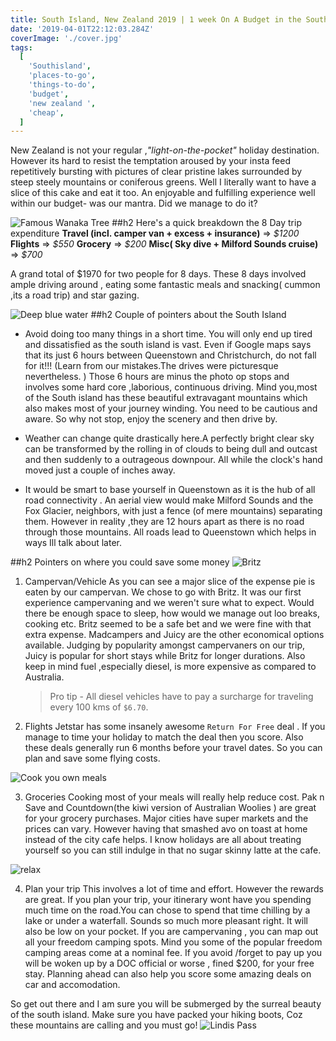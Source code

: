 ```yaml
---
title: South Island, New Zealand 2019 | 1 week On A Budget in the South Island, NZ
date: '2019-04-01T22:12:03.284Z'
coverImage: './cover.jpg'
tags:
  [
    'Southisland',
    'places-to-go',
    'things-to-do',
    'budget',
    'new zealand ',
    'cheap',
  ]
---
```


New Zealand is not your regular ,_"light-on-the-pocket"_ holiday destination. However its hard to resist the temptation aroused by your insta feed repetitively bursting with pictures of clear pristine lakes surrounded by steep steely mountains or coniferous greens. Well I literally want to have a slice of this cake and eat it too. An enjoyable and fulfilling experience well within our budget- was our mantra. Did we manage to do it?

![Famous Wanaka Tree](./thatwanakatree.jpg)
##h2 Here's a quick breakdown the 8 Day trip expenditure
**Travel (incl. camper van + excess + insurance)** => _\$1200_
**Flights** => _\$550_
**Grocery** => _\$200_
**Misc( Sky dive + Milford Sounds cruise)** => _\$700_

A grand total of \$1970 for two people for 8 days. These 8 days involved ample driving around , eating some fantastic meals and snacking( cummon ,its a road trip) and star gazing.

![Deep blue water](./danny-washing.jpg)
##h2 Couple of pointers about the South Island

- Avoid doing too many things in a short time. You will only end up tired and dissatisfied as the south island is vast. Even if Google maps says that its just 6 hours between Queenstown and Christchurch, do not fall for it!!! (Learn from our mistakes.The drives were picturesque nevertheless. ) Those 6 hours are minus the photo op stops and involves some hard core ,laborious, continuous driving. Mind you,most of the South island has these beautiful extravagant mountains which also makes most of your journey winding. You need to be cautious and aware. So why not stop, enjoy the scenery and then drive by.

- Weather can change quite drastically here.A perfectly bright clear sky can be transformed by the rolling in of clouds to being dull and outcast and then suddenly to a outrageous downpour. All while the clock's hand moved just a couple of inches away.

- It would be smart to base yourself in Queenstown as it is the hub of all road connectivity . An aerial view would make Milford Sounds and the Fox Glacier, neighbors, with just a fence (of mere mountains) separating them. However in reality ,they are 12 hours apart as there is no road through those mountains. All roads lead to Queenstown which helps in ways Ill talk about later.

##h2 Pointers on where you could save some money
![Britz](./britz.jpg)

1. Campervan/Vehicle
   As you can see a major slice of the expense pie is eaten by our campervan. We chose to go with Britz. It was our first experience campervaning and we weren't sure what to expect. Would there be enough space to sleep, how would we manage out loo breaks, cooking etc. Britz seemed to be a safe bet and we were fine with that extra expense.
   Madcampers and Juicy are the other economical options available. Judging by popularity amongst campervaners on our trip, Juicy is popular for short stays while Britz for longer durations.
   Also keep in mind fuel ,especially diesel, is more expensive as compared to Australia.

   > Pro tip - All diesel vehicles have to pay a surcharge for traveling every 100 kms of `$6.70`.

2. Flights
   Jetstar has some insanely awesome `Return For Free` deal . If you manage to time your holiday to match the deal then you score. Also these deals generally run 6 months before your travel dates. So you can plan and save some flying costs.

![Cook you own meals](./food.jpg)

3. Groceries
   Cooking most of your meals will really help reduce cost. Pak n Save and Countdown(the kiwi version of Australian Woolies ) are great for your grocery purchases. Major cities have super markets and the prices can vary. However having that smashed avo on toast at home instead of the city cafe helps. I know holidays are all about treating yourself so you can still indulge in that no sugar skinny latte at the cafe.

![relax](./relax.jpg)

4. Plan your trip
   This involves a lot of time and effort. However the rewards are great.
   If you plan your trip, your itinerary wont have you spending much time on the road.You can chose to spend that time chilling by a lake or under a waterfall. Sounds so much more pleasant right. It will also be low on your pocket.
   If you are campervaning , you can map out all your freedom camping spots. Mind you some of the popular freedom camping areas come at a nominal fee. If you avoid /forget to pay up you will be woken up by a DOC official or worse , fined \$200, for your free stay.
   Planning ahead can also help you score some amazing deals on car and accomodation.

So get out there and I am sure you will be submerged by the surreal beauty of the south island.
Make sure you have packed your hiking boots, Coz these mountains are calling and you must go!
![Lindis Pass](./lindis_pass.jpg)
